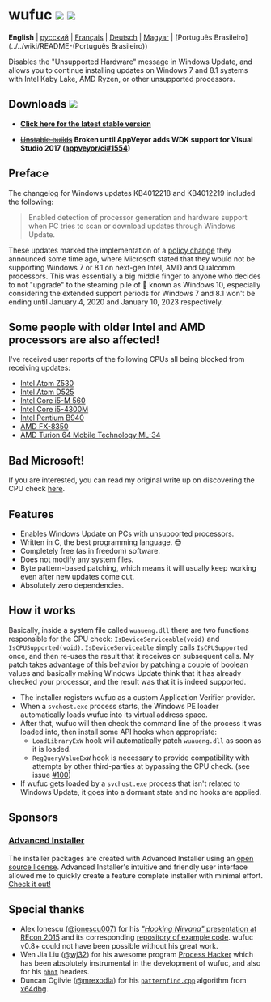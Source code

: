 # wufuc [![](https://ci.appveyor.com/api/projects/status/0s2unkpokttyslf0?svg=true)](https://ci.appveyor.com/project/zeffy/wufuc) [![](https://isitmaintained.com/badge/resolution/zeffy/wufuc.svg)](https://isitmaintained.com/project/zeffy/wufuc)

**English** | [русский](../../wiki/README-(русский)) | [Français](../../wiki/README-(Français)) | [Deutsch](../../wiki/CONTRIBUTING-(Deutsch)) | [Magyar](../../wiki/README-(Magyar)) | [Português Brasileiro](../../wiki/README-(Português Brasileiro))

Disables the "Unsupported Hardware" message in Windows Update, and allows you to continue installing updates on Windows 7 and 8.1 systems with Intel Kaby Lake, AMD Ryzen, or other unsupported processors.

## Downloads [![](https://img.shields.io/github/downloads/zeffy/wufuc/total.svg)](../../releases)

- [**Click here for the latest stable version**](../../releases/latest)

- [~~Unstable builds~~](https://ci.appveyor.com/project/zeffy/wufuc) **Broken until AppVeyor adds WDK support for Visual Studio 2017 ([appveyor/ci#1554](https://github.com/appveyor/ci/issues/1554))**

## Preface

The changelog for Windows updates KB4012218 and KB4012219 included the following:

> Enabled detection of processor generation and hardware support when PC tries to scan or download updates through Windows Update.

These updates marked the implementation of a [policy change](https://blogs.windows.com/windowsexperience/2016/01/15/windows-10-embracing-silicon-innovation/) they announced some time ago, where Microsoft stated that they would not be supporting Windows 7 or 8.1 on next-gen Intel, AMD and Qualcomm processors.
This was essentially a big middle finger to anyone who decides to not "upgrade" to the steaming pile of :shit: known as Windows 10, especially considering the extended support periods for Windows 7 and 8.1 won't be ending until January 4, 2020 and January 10, 2023 respectively.

## Some people with older Intel and AMD processors are also affected!

I've received user reports of the following CPUs all being blocked from receiving updates:

- [Intel Atom Z530](../../issues/7)
- [Intel Atom D525](../../issues/34)
- [Intel Core i5-M 560](../../issues/23)
- [Intel Core i5-4300M](../../issues/24)
- [Intel Pentium B940](../../issues/63)
- [AMD FX-8350](../../issues/32)
- [AMD Turion 64 Mobile Technology ML-34](../../issues/80)

## Bad Microsoft!

If you are interested, you can read my original write up on discovering the CPU check [here](../../tree/old-kb4012218-19).

## Features

- Enables Windows Update on PCs with unsupported processors.
- Written in C, the best programming language. :sunglasses:
- Completely free (as in freedom) software.
- Does not modify any system files.
- Byte pattern-based patching, which means it will usually keep working even after new updates come out.
- Absolutely zero dependencies.

## How it works

Basically, inside a system file called `wuaueng.dll` there are two functions responsible for the CPU check: `IsDeviceServiceable(void)` and `IsCPUSupported(void)`. 
`IsDeviceServiceable` simply calls `IsCPUSupported` once, and then re-uses the result that it receives on subsequent calls.
My patch takes advantage of this behavior by patching a couple of boolean values and basically making Windows Update think that it has already checked your processor, and the result was that it is indeed supported.

- The installer registers wufuc as a custom Application Verifier provider.
- When a `svchost.exe` process starts, the Windows PE loader automatically loads wufuc into its virtual address space.
- After that, wufuc will then check the command line of the process it was loaded into, then install some API hooks when appropriate:
    * `LoadLibraryExW` hook will automatically patch `wuaueng.dll` as soon as it is loaded.
    * `RegQueryValueExW` hook is necessary to provide compatibility with attempts by other third-parties at bypassing the CPU check. (see issue [#100](../../issues/100))
- If wufuc gets loaded by a `svchost.exe` process that isn't related to Windows Update, it goes into a dormant state and no hooks are applied.

## Sponsors

### [Advanced Installer](http://www.advancedinstaller.com/)

The installer packages are created with Advanced Installer using an [open source license](http://www.advancedinstaller.com/free-license.html). Advanced Installer's intuitive and friendly user interface allowed me to quickly create a feature complete installer with minimal effort. [Check it out!](http://www.advancedinstaller.com/)

## Special thanks

- Alex Ionescu ([@ionescu007](https://github.com/ionescu007)) for his [_"Hooking Nirvana"_ presentation at REcon 2015](https://www.youtube.com/watch?v=bqU0y4FzvT0) and its corresponding [repository of example code](https://github.com/ionescu007/HookingNirvana). wufuc v0.8+ could not have been possible without his great work.
- Wen Jia Liu ([@wj32](https://github.com/wj32)) for his awesome program [Process Hacker](https://github.com/processhacker2/processhacker) which has been absolutely instrumental in the development of wufuc, and also for his [`phnt`](https://github.com/processhacker2/processhacker/tree/master/phnt) headers.
- Duncan Ogilvie ([@mrexodia](https://github.com/mrexodia)) for his [`patternfind.cpp`](https://github.com/x64dbg/x64dbg/blob/development/src/dbg/patternfind.cpp) algorithm from [x64dbg](https://github.com/x64dbg/x64dbg).